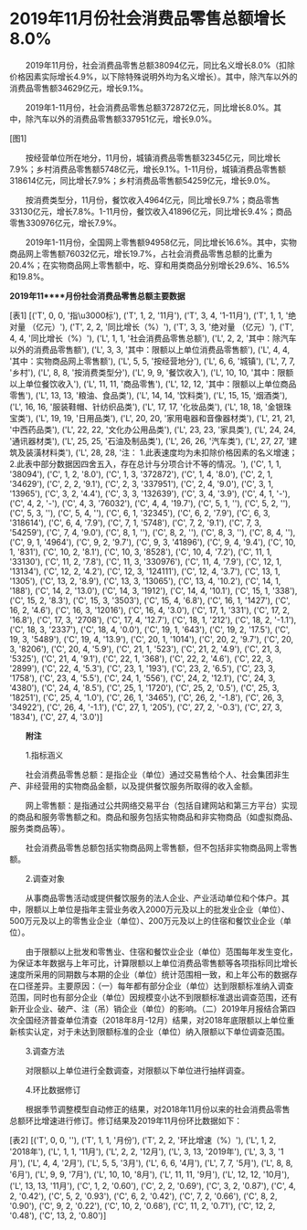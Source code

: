 # 2019年11月份社会消费品零售总额增长8.0%

　　2019年11月份，社会消费品零售总额38094亿元，同比名义增长8.0%（扣除价格因素实际增长4.9%，以下除特殊说明外均为名义增长）。其中，除汽车以外的消费品零售额34629亿元，增长9.1%。

　　2019年1-11月份，社会消费品零售总额372872亿元，同比增长8.0%。其中，除汽车以外的消费品零售额337951亿元，增长9.0%。

[图1]

　　按经营单位所在地分，11月份，城镇消费品零售额32345亿元，同比增长7.9%；乡村消费品零售额5748亿元，增长9.1%。1-11月份，城镇消费品零售额318614亿元，同比增长7.9%；乡村消费品零售额54259亿元，增长9.0%。

　　按消费类型分，11月份，餐饮收入4964亿元，同比增长9.7%；商品零售33130亿元，增长7.8%。1-11月份，餐饮收入41896亿元，同比增长9.4%；商品零售330976亿元，增长7.9%。

　　2019年1-11月份，全国网上零售额94958亿元，同比增长16.6%。其中，实物商品网上零售额76032亿元，增长19.7%，占社会消费品零售总额的比重为20.4%；在实物商品网上零售额中，吃、穿和用类商品分别增长29.6%、16.5%和19.8%。

**2019****年****11****月份社会消费品零售总额主要数据**

[表1]
[('T', 0, 0, '指\u3000标'), ('T', 1, 2, '11月'), ('T', 3, 4, '1-11月'), ('T', 1, 1, '绝对量 （亿元）'), ('T', 2, 2, '同比增长（%）'), ('T', 3, 3, '绝对量 （亿元）'), ('T', 4, 4, '同比增长（%）'), ('L', 1, 1, '社会消费品零售总额'), ('L', 2, 2, '其中：除汽车以外的消费品零售额'), ('L', 3, 3, '其中：限额以上单位消费品零售额'), ('L', 4, 4, '其中：实物商品网上零售额'), ('L', 5, 5, '按经营地分'), ('L', 6, 6, '城镇'), ('L', 7, 7, '乡村'), ('L', 8, 8, '按消费类型分'), ('L', 9, 9, '餐饮收入'), ('L', 10, 10, '其中：限额以上单位餐饮收入'), ('L', 11, 11, '商品零售'), ('L', 12, 12, '其中：限额以上单位商品零售'), ('L', 13, 13, '粮油、食品类'), ('L', 14, 14, '饮料类'), ('L', 15, 15, '烟酒类'), ('L', 16, 16, '服装鞋帽、针纺织品类'), ('L', 17, 17, '化妆品类'), ('L', 18, 18, '金银珠宝类'), ('L', 19, 19, '日用品类'), ('L', 20, 20, '家用电器和音像器材类'), ('L', 21, 21, '中西药品类'), ('L', 22, 22, '文化办公用品类'), ('L', 23, 23, '家具类'), ('L', 24, 24, '通讯器材类'), ('L', 25, 25, '石油及制品类'), ('L', 26, 26, '汽车类'), ('L', 27, 27, '建筑及装潢材料类'), ('L', 28, 28, '注： 1.此表速度均为未扣除价格因素的名义增速； 2.此表中部分数据因四舍五入，存在总计与分项合计不等的情况。'), ('C', 1, 1, '38094'), ('C', 1, 2, '8.0'), ('C', 1, 3, '372872'), ('C', 1, 4, '8.0'), ('C', 2, 1, '34629'), ('C', 2, 2, '9.1'), ('C', 2, 3, '337951'), ('C', 2, 4, '9.0'), ('C', 3, 1, '13965'), ('C', 3, 2, '4.4'), ('C', 3, 3, '132639'), ('C', 3, 4, '3.9'), ('C', 4, 1, '-'), ('C', 4, 2, '-'), ('C', 4, 3, '76032'), ('C', 4, 4, '19.7'), ('C', 5, 1, ''), ('C', 5, 2, ''), ('C', 5, 3, ''), ('C', 5, 4, ''), ('C', 6, 1, '32345'), ('C', 6, 2, '7.9'), ('C', 6, 3, '318614'), ('C', 6, 4, '7.9'), ('C', 7, 1, '5748'), ('C', 7, 2, '9.1'), ('C', 7, 3, '54259'), ('C', 7, 4, '9.0'), ('C', 8, 1, ''), ('C', 8, 2, ''), ('C', 8, 3, ''), ('C', 8, 4, ''), ('C', 9, 1, '4964'), ('C', 9, 2, '9.7'), ('C', 9, 3, '41896'), ('C', 9, 4, '9.4'), ('C', 10, 1, '831'), ('C', 10, 2, '8.1'), ('C', 10, 3, '8528'), ('C', 10, 4, '7.2'), ('C', 11, 1, '33130'), ('C', 11, 2, '7.8'), ('C', 11, 3, '330976'), ('C', 11, 4, '7.9'), ('C', 12, 1, '13134'), ('C', 12, 2, '4.2'), ('C', 12, 3, '124111'), ('C', 12, 4, '3.7'), ('C', 13, 1, '1305'), ('C', 13, 2, '8.9'), ('C', 13, 3, '13065'), ('C', 13, 4, '10.2'), ('C', 14, 1, '188'), ('C', 14, 2, '13.0'), ('C', 14, 3, '1912'), ('C', 14, 4, '10.1'), ('C', 15, 1, '338'), ('C', 15, 2, '8.3'), ('C', 15, 3, '3503'), ('C', 15, 4, '6.8'), ('C', 16, 1, '1427'), ('C', 16, 2, '4.6'), ('C', 16, 3, '12016'), ('C', 16, 4, '3.0'), ('C', 17, 1, '331'), ('C', 17, 2, '16.8'), ('C', 17, 3, '2708'), ('C', 17, 4, '12.7'), ('C', 18, 1, '212'), ('C', 18, 2, '-1.1'), ('C', 18, 3, '2337'), ('C', 18, 4, '0.0'), ('C', 19, 1, '643'), ('C', 19, 2, '17.5'), ('C', 19, 3, '5489'), ('C', 19, 4, '13.9'), ('C', 20, 1, '1014'), ('C', 20, 2, '9.7'), ('C', 20, 3, '8206'), ('C', 20, 4, '5.9'), ('C', 21, 1, '523'), ('C', 21, 2, '4.9'), ('C', 21, 3, '5325'), ('C', 21, 4, '9.1'), ('C', 22, 1, '368'), ('C', 22, 2, '4.6'), ('C', 22, 3, '2899'), ('C', 22, 4, '5.3'), ('C', 23, 1, '193'), ('C', 23, 2, '6.5'), ('C', 23, 3, '1758'), ('C', 23, 4, '5.5'), ('C', 24, 1, '556'), ('C', 24, 2, '12.1'), ('C', 24, 3, '4380'), ('C', 24, 4, '8.5'), ('C', 25, 1, '1720'), ('C', 25, 2, '0.5'), ('C', 25, 3, '18251'), ('C', 25, 4, '1.0'), ('C', 26, 1, '3465'), ('C', 26, 2, '-1.8'), ('C', 26, 3, '34922'), ('C', 26, 4, '-1.1'), ('C', 27, 1, '205'), ('C', 27, 2, '-0.3'), ('C', 27, 3, '1834'), ('C', 27, 4, '3.0')]

　　**附注**

　　1.指标涵义

　　社会消费品零售总额：是指企业（单位）通过交易售给个人、社会集团非生产、非经营用的实物商品金额，以及提供餐饮服务所取得的收入金额。

　　网上零售额：是指通过公共网络交易平台（包括自建网站和第三方平台）实现的商品和服务零售额之和。商品和服务包括实物商品和非实物商品（如虚拟商品、服务类商品等）。

　　社会消费品零售总额包括实物商品网上零售额，但不包括非实物商品网上零售额。

　　2.调查对象

　　从事商品零售活动或提供餐饮服务的法人企业、产业活动单位和个体户。其中，限额以上单位是指年主营业务收入2000万元及以上的批发业企业（单位）、500万元及以上的零售业企业（单位）、200万元及以上的住宿和餐饮业企业（单位）。

　　由于限额以上批发和零售业、住宿和餐饮业企业（单位）范围每年发生变化，为保证本年数据与上年可比，计算限额以上单位消费品零售额等各项指标同比增长速度所采用的同期数与本期的企业（单位）统计范围相一致，和上年公布的数据存在口径差异。主要原因：（一）每年都有部分企业（单位）达到限额标准纳入调查范围，同时也有部分企业（单位）因规模变小达不到限额标准退出调查范围，还有新开业企业、破产、注（吊）销企业（单位）的影响。（二）2019年月报结合第四次全国经济普查单位清查（2018年8月\-12月）结果，对2018年底限额以上单位重新核实认定，对于未达到限额标准的企业（单位）纳入限额以下单位调查范围。

　　3.调查方法

　　对限额以上单位进行全数调查，对限额以下单位进行抽样调查。

　　4.环比数据修订

　　根据季节调整模型自动修正的结果，对2018年11月份以来的社会消费品零售总额环比增速进行修订。修订结果及2019年11月份环比数据如下：

[表2]
[('T', 0, 0, ''), ('T', 1, 1, '月份'), ('T', 2, 2, '环比增速（%）'), ('L', 1, 2, '2018年'), ('L', 1, 1, '11月'), ('L', 2, 2, '12月'), ('L', 3, 13, '2019年'), ('L', 3, 3, '1月'), ('L', 4, 4, '2月'), ('L', 5, 5, '3月'), ('L', 6, 6, '4月'), ('L', 7, 7, '5月'), ('L', 8, 8, '6月'), ('L', 9, 9, '7月'), ('L', 10, 10, '8月'), ('L', 11, 11, '9月'), ('L', 12, 12, '10月'), ('L', 13, 13, '11月'), ('C', 1, 2, '0.60'), ('C', 2, 2, '0.69'), ('C', 3, 2, '0.87'), ('C', 4, 2, '0.42'), ('C', 5, 2, '0.93'), ('C', 6, 2, '0.42'), ('C', 7, 2, '0.66'), ('C', 8, 2, '0.90'), ('C', 9, 2, '0.22'), ('C', 10, 2, '0.68'), ('C', 11, 2, '0.71'), ('C', 12, 2, '0.48'), ('C', 13, 2, '0.80')]